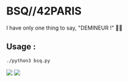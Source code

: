 # BSQ//42PARIS

I have only one thing to say, "DEMINEUR !" 🖕🖕 

## Usage :

```
./python3 bsq.py
```

<img align="center"  src="https://i.imgur.com/SCbejUE.png" />

<img align="center"  src="https://i.imgur.com/S1rDfN8.png" />
